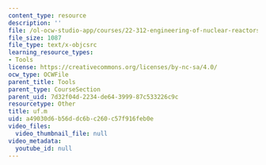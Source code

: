 ```yaml
---
content_type: resource
description: ''
file: /ol-ocw-studio-app/courses/22-312-engineering-of-nuclear-reactors-fall-2015/a49030d6b56ddc6bc260c57f916feb0e_uf.m
file_size: 1087
file_type: text/x-objcsrc
learning_resource_types:
- Tools
license: https://creativecommons.org/licenses/by-nc-sa/4.0/
ocw_type: OCWFile
parent_title: Tools
parent_type: CourseSection
parent_uid: 7d32f04d-2234-de64-3999-87c533226c9c
resourcetype: Other
title: uf.m
uid: a49030d6-b56d-dc6b-c260-c57f916feb0e
video_files:
  video_thumbnail_file: null
video_metadata:
  youtube_id: null
---
```

